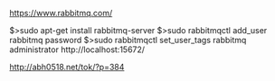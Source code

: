 https://www.rabbitmq.com/

$>sudo apt-get install rabbitmq-server
$>sudo rabbitmqctl add_user rabbitmq password
$>sudo rabbitmqctl set_user_tags rabbitmq administrator
http://localhost:15672/

http://abh0518.net/tok/?p=384